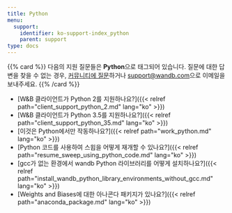```yaml
---
title: Python
menu:
  support:
    identifier: ko-support-index_python
    parent: support
type: docs
---
```


{{% card %}}
다음의 지원 질문들은 <b>Python</b>으로 태그되어 있습니다. 질문에 대한 답변을 찾을 수 없는 경우, [커뮤니티에 질문](https://community.wandb.ai/)하거나 [support@wandb.com](mailto:support@wandb.com)으로 이메일을 보내주세요.
{{% /card %}}

- [W&B 클라이언트가 Python 2를 지원하나요?]({{< relref path="client_support_python_2.md" lang="ko" >}})
- [W&B 클라이언트가 Python 3.5를 지원하나요?]({{< relref path="client_support_python_35.md" lang="ko" >}})
- [이것은 Python에서만 작동하나요?]({{< relref path="work_python.md" lang="ko" >}})
- [Python 코드를 사용하여 스윕을 어떻게 재개할 수 있나요?]({{< relref path="resume_sweep_using_python_code.md" lang="ko" >}})
- [gcc가 없는 환경에서 wandb Python 라이브러리를 어떻게 설치하나요?]({{< relref path="install_wandb_python_library_environments_without_gcc.md" lang="ko" >}})
- [Weights and Biases에 대한 아나콘다 패키지가 있나요?]({{< relref path="anaconda_package.md" lang="ko" >}})
